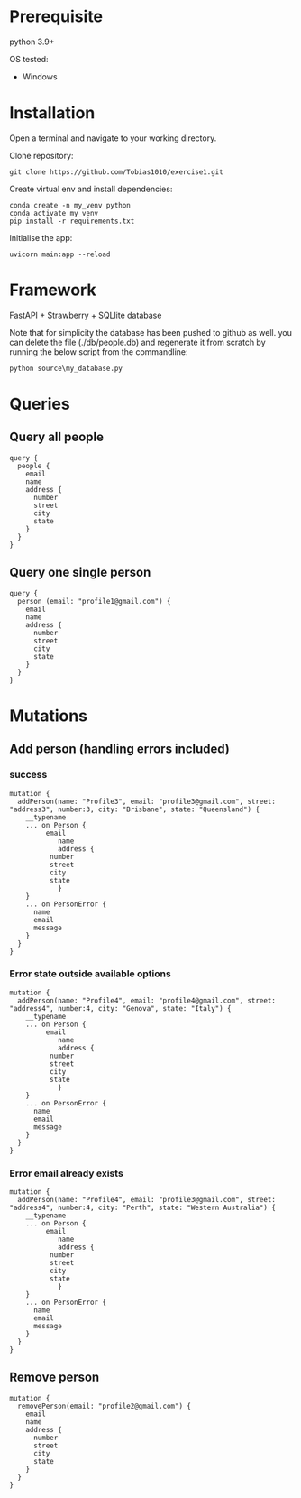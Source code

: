 # Prerequisite
python 3.9+

OS tested:
 * Windows

# Installation
Open a terminal and navigate to your working directory.


Clone repository:
```commandline
git clone https://github.com/Tobias1010/exercise1.git
```

Create virtual env and install dependencies:
```commandline
conda create -n my_venv python
conda activate my_venv
pip install -r requirements.txt
```

Initialise the app:
```commandline
uvicorn main:app --reload
```


# Framework
FastAPI + Strawberry + SQLlite database

Note that for simplicity the database has been pushed to github as well. 
you can delete the file (./db/people.db) and regenerate it from scratch by running the below script from the commandline:
```commandline
python source\my_database.py
```

# Queries
## Query all people
```commandline
query {
  people {
    email
    name
    address {
      number
      street
      city
      state
    }
  }
}
```

## Query one single person
```commandline
query {
  person (email: "profile1@gmail.com") {
    email
    name
    address {
      number
      street
      city
      state
    }
  }
}
```

# Mutations
## Add person (handling errors included)
### success
```commandline
mutation {
  addPerson(name: "Profile3", email: "profile3@gmail.com", street: "address3", number:3, city: "Brisbane", state: "Queensland") {
    __typename
    ... on Person {
         email
    		name
    		address {
          number
          street
          city
          state
    		}
    }
    ... on PersonError {
      name
      email
      message
    }
  }
}
```

### Error state outside available options
```commandline
mutation {
  addPerson(name: "Profile4", email: "profile4@gmail.com", street: "address4", number:4, city: "Genova", state: "Italy") {
    __typename
    ... on Person {
         email
    		name
    		address {
          number
          street
          city
          state
    		}
    }
    ... on PersonError {
      name
      email
      message
    }
  }
}
```

### Error email already exists
```commandline
mutation {
  addPerson(name: "Profile4", email: "profile3@gmail.com", street: "address4", number:4, city: "Perth", state: "Western Australia") {
    __typename
    ... on Person {
         email
    		name
    		address {
          number
          street
          city
          state
    		}
    }
    ... on PersonError {
      name
      email
      message
    }
  }
}
```
## Remove person
```commandline
mutation {
  removePerson(email: "profile2@gmail.com") {
    email
    name
    address {
      number
      street
      city
      state
    }
  }
}
```
